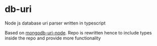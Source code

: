 # db-uri
Node js database uri parser written in typescript

Based on [mongodb-uri-node](https://github.com/mongolab/mongodb-uri-node). Repo is rewritten hence to include types inside the repo and provide more functionality 
